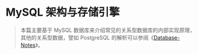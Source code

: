 # MySQL 架构与存储引擎

> 本篇主要基于 MySQL 数据库来介绍常见的关系型数据库的内部实现原理，其他的关系型数据，譬如 PostgreSQL 的解析可以参阅《[Database-Notes](https://github.com/wx-chevalier/Database-Notes?q=)》。

